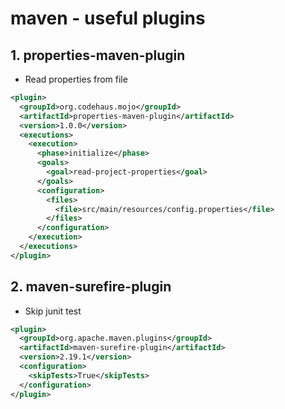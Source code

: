 maven - useful plugins
===

## 1. properties-maven-plugin 
* Read properties from file
```xml
<plugin>
  <groupId>org.codehaus.mojo</groupId>
  <artifactId>properties-maven-plugin</artifactId>
  <version>1.0.0</version>
  <executions>
    <execution>
      <phase>initialize</phase>
      <goals>
        <goal>read-project-properties</goal>
      </goals>
      <configuration>
        <files>
          <file>src/main/resources/config.properties</file>
        </files>
      </configuration>
    </execution>
  </executions>
</plugin>
```
## 2. maven-surefire-plugin
* Skip junit test
```xml
<plugin>
  <groupId>org.apache.maven.plugins</groupId>
  <artifactId>maven-surefire-plugin</artifactId>
  <version>2.19.1</version>
  <configuration>
    <skipTests>True</skipTests>
  </configuration>
</plugin>
```
